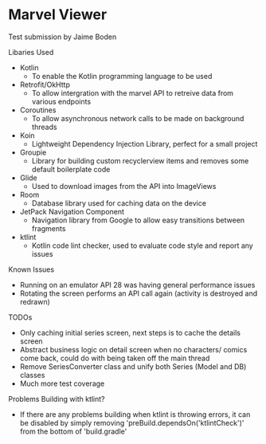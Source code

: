 
# Marvel Viewer

Test submission by Jaime Boden

Libaries Used
- Kotlin
    - To enable the Kotlin programming language to be used
- Retrofit/OkHttp
    - To allow intergration with the marvel API to retreive data from various endpoints
- Coroutines
    - To allow asynchronous network calls to be made on background threads
- Koin
    - Lightweight Dependency Injection Library, perfect for a small project
- Groupie
    - Library for building custom recyclerview items and removes some default boilerplate code
- Glide
    - Used to download images from the API into ImageViews
- Room
    - Database library used for caching data on the device
- JetPack Navigation Component
    - Navigation library from Google to allow easy transitions between fragments
- ktlint
    - Kotlin code lint checker, used to evaluate code style and report any issues

Known Issues
- Running on an emulator API 28 was having general performance issues
- Rotating the screen performs an API call again (activity is destroyed and redrawn)

TODOs
- Only caching initial series screen, next steps is to cache the details screen
- Abstract business logic on detail screen when no characters/ comics come back, could do with being taken off the main thread
- Remove SeriesConverter class and unify both Series (Model and DB) classes
- Much more test coverage

Problems Building with ktlint?
- If there are any problems building when ktlint is throwing errors, it can be disabled by simply removing 'preBuild.dependsOn('ktlintCheck')' from the bottom of 'build.gradle'